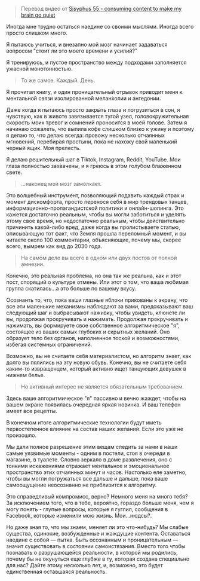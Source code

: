 > Перевод видео от [Sisyphus 55 - consuming content to make my brain go quiet](https://www.youtube.com/watch?v=pnGxNUtZ_a4&t=11s&ab_channel=Sisyphus55)

Иногда мне трудно остаться наедине со своими мыслями.
Иногда всего просто слишком много.

Я пытаюсь учиться, и внезапно мой мозг начинает задаваться вопросом "стоит ли это моего времени и усилий?"

Я тренируюсь, и пустое пространство между подходами заполняется ужасной монотонностью.

> То же самое. Каждый. День.

Я прочитал книгу, и один проницательный отрывок приводит меня к ментальной связи изолированной меланхолии и ангедонии.

Даже когда я пытаюсь просто закрыть глаза и погрузиться в сон, я чувствую, как в животе завязывается тугой узел, головокружительная скорость моих тревог и сомнений проносится в моей голове. Затем я начинаю сожалеть, что выпила кофе слишком близко к ужину и поэтому я делаю то, что делаю всегда: провожу несколько отчаянных мгновений, перебирая простыни, пока не нахожу свой маленький черный ящик. Моя прелесть.

Я делаю решительный шаг в Tiktok, Instagram, Reddit, YouTube. Мои глаза полностью захвачены, и я греюсь в этом голубом блаженном свете.

> ...наконец мой мозг замолкает.

Это волшебный инструмент, позволяющий подавить каждый страх и момент дискомфорта, просто перенося себя в мир трендовых танцев, информационно-пропагандистской политики и онлайн-шопинга. Это кажется достаточно реальным, чтобы вы могли заботиться и уделять этому свое время, но недостаточно реальным, чтобы действительно причинить какой-либо вред, даже когда вы пролистываете статью, описывающую тот факт, что Земля прошла переломный момент, и вы читаете около 100 комментарии, объясняющие, почему мы, скорее всего, вымрем как вид до 2030 года.

> На самом деле вы всего в одном или двух постов от полной амнезии.

Конечно, это реальная проблема, но она так же реальна, как и этот пост, спорящий о культуре отмены. Или этот о том, что ваша любимая группа скатилась...а это больше по вашему вкусу.

Осознанть то, что, пока ваши глазные яблоки прикованы к экрану, что все эти маленькие механизмы наблюдают за вами, предсказывают ваш следующий шаг и выбрасывают наживку, чтобы увидеть, клюнете ли вы, продолжая прокручивать и нажимать. Продолжая прокручивать и нажимать, вы формируете свое собственное алгоритмическое "я", состоящее из ваших самых глубоких и скрытных желаний. Оно образует тело без органов, наполненное тоской и возможностями, избегая системных ограничений.

Возможно, вы не считаете себя материалистом, но алгоритм знает, как долго вы пялились на эту новую обувь. Конечно, вы не считаете себя каким-то извращенцем, который активно ищет танцующих девушек в нижнем белье.

> Но активный интерес не является обязательным требованием.

Здесь ваше алгоритмическое "я" пассивно и вечно жаждет, чтобы на вашем экране появилась очередная яркая новинка. И ваш телефон имеет все рецепты.

В конечном итоге алгоритмические технологии будут иметь первостепенное влияние на состав наших желаний. Если это уже не произошло.

Мы дали полное разрешение этим вещам следить за нами в наши самые уязвимые моменты - одним в постели, стоя в очереди в магазине, в туалете. Словно зеркало в доме развлечения, оно с тонкими искажениями отражает ментальное и эмоциональное пространство этих отчаянных минут и часов. Настолько еле заметно, чтобы вы могли погружаться все дальше и дальше, пока ваше самоощущение неосознанно не приблизится к алгоритму.

Это справедливый компромисс, верно? Немного меня на много тебя? За исключением того, что в тебе, вероятно, гораздо больше меня, чем я могу понять - глупые вопросы, которые я гуглил, сообщения в Facebook, которые изменили мою жизнь. Мои...нюдсы?.

Но даже зная то, что мы знаем, меняет ли это что-нибудь? Мы слабые существа, одинокие, возбужденные и жаждущие контента. Оставаться наедине с собой — пытка. Быть осознанным и проницательным — значит существовать в состоянии самоистязания. Вместо того чтобы познавать о разрушающейся реальности, в которой мы родились, почему бы не окунуться еще глубже в ту, которая создана специально для нас? Дайте этому несколько лет, и, возможно, это будет единственная оставшаяся реальность.

